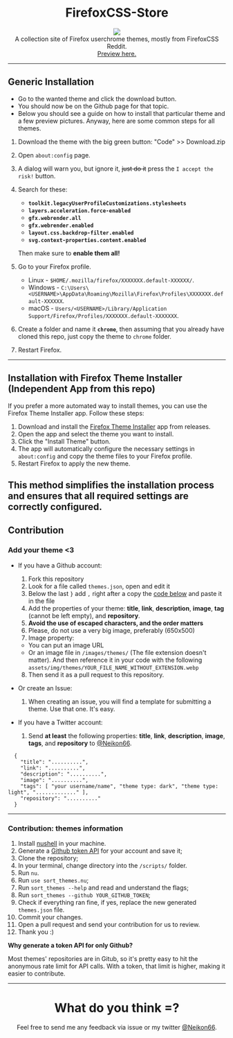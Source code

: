 <h1 align="center">FirefoxCSS-Store</h1>
<p align="center">
<img src="images/icon.png"><br>
A collection site of Firefox userchrome themes, mostly from FirefoxCSS Reddit.<br><a href="https://firefoxcss-store.github.io/">Preview here.</a></p>

---

## Generic Installation

+ Go to the wanted theme and click the download button.
+ You should now be on the Github page for that topic.
+ Below you should see a guide on how to install that particular theme and a few preview pictures. Anyway, here are some common steps for all themes.

1. Download the theme with the big green button: "Code" >> Download.zip
2. Open `about:config` page.
3. A dialog will warn you, but ignore it, ~~just do it~~ press the `I accept the risk!` button.
4. Search for these:

	+ **`toolkit.legacyUserProfileCustomizations.stylesheets`**
	+ **`layers.acceleration.force-enabled`**
	+ **`gfx.webrender.all`**
	+ **`gfx.webrender.enabled`**
	+ **`layout.css.backdrop-filter.enabled`**
	+ **`svg.context-properties.content.enabled`**

	Then make sure to **enable them all!**

5. Go to your Firefox profile.

	+ Linux - `$HOME/.mozilla/firefox/XXXXXXX.default-XXXXXX/`.
	+ Windows - `C:\Users\<USERNAME>\AppData\Roaming\Mozilla\Firefox\Profiles\XXXXXXX.default-XXXXXX`.
	+ macOS - `Users/<USERNAME>/Library/Application Support/Firefox/Profiles/XXXXXXX.default-XXXXXXX`.

6. Create a folder and name it **`chrome`**, then assuming that you already have cloned this repo, just copy the theme to `chrome` folder.
7. Restart Firefox.
---

## Installation with Firefox Theme Installer (Independent App from this repo)

If you prefer a more automated way to install themes, you can use the Firefox Theme Installer app. Follow these steps:

1. Download and install the [Firefox Theme Installer](https://github.com/Hakanbaban53/firefox-theme-installer) app from releases.
2. Open the app and select the theme you want to install.
3. Click the "Install Theme" button.
4. The app will automatically configure the necessary settings in `about:config` and copy the theme files to your Firefox profile.
5. Restart Firefox to apply the new theme.

This method simplifies the installation process and ensures that all required settings are correctly configured.
---

## Contribution

### Add your theme <3

+ If you have a Github account:
  1. Fork this repository
  2. Look for a file called `themes.json`, open and edit it
  3. Below the last `}` add `,` right after a copy the [code below](#code) and paste it in the file
  4. Add the properties of your theme: **title**, **link**, **description**, **image**, **tag** (cannot be left empty), and **repository**.
  5. **Avoid the use of escaped characters, and the order matters**
  6. Please, do not use a very big image, preferably (650x500)
  7. Image property:
    - You can put an image URL
    - Or an image file in `/images/themes/` (The file extension doesn't matter). And then reference it in your code with the following `assets/img/themes/YOUR_FILE_NAME_WITHOUT_EXTENSION.webp`
  8. Then send it as a pull request to this repository.

+ Or create an Issue:
  1. When creating an issue, you will find a template for submitting a theme. Use that one. It's easy.

+ If you have a Twitter account:
  1. Send **at least** the following properties: **title**, **link**, **description**, **image**, **tags**, and **repository** to [@Neikon66](https://twitter.com/Neikon66). 

```
  {
    "title": "..........",
    "link": "..........",
    "description": "..........",
    "image": "..........",
    "tags": [ "your username/name", "theme type: dark", "theme type: light", "............." ],
    "repository": ".........."
  }
```

---

### Contribution: themes information

1. Install [nushell](https://www.nushell.sh/) in your machine.
2. Generate a [Github token API](https://github.com/settings/tokens) for your account and save it;
2. Clone the repository;
3. In your terminal, change directory into the `/scripts/` folder.
4. Run `nu`.
5. Run `use sort_themes.nu`;
6. Run `sort_themes --help` and read and understand the flags;
7. Run `sort_themes --github YOUR_GITHUB_TOKEN`;
8. Check if everything ran fine, if yes, replace the new generated `themes.json` file.
9. Commit your changes.
10. Open a pull request and send your contribution for us to review.
11. Thank you :)

**Why generate a token API for only Github?**

Most themes' repositories are in Gitub, so it's pretty easy to hit the anonymous rate limit for API calls. With a token, that limit is higher, making it easier to contribute.

---

<h1 align="center">What do you think =?</h1>

<p align="center">Feel free to send me any feedback via issue or my twitter <a href="https://twitter.com/Neikon66">@Neikon66</a>.</p>


